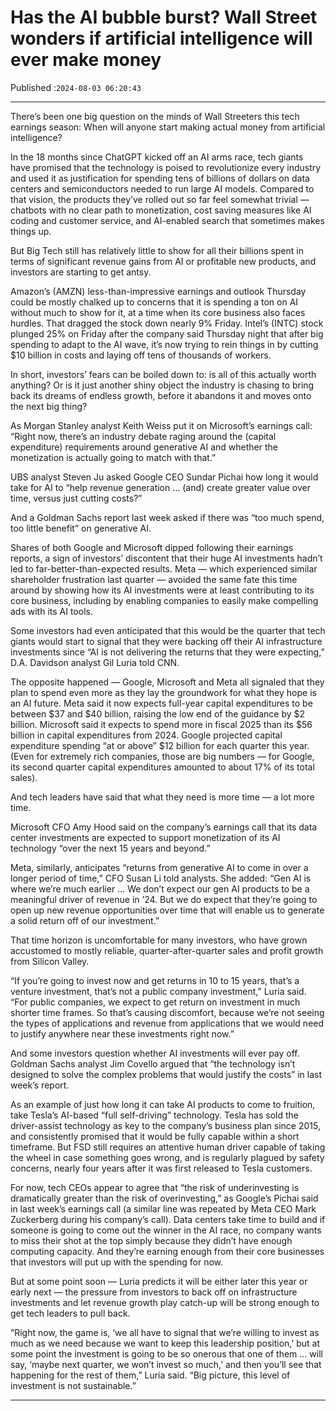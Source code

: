 # Has the AI bubble burst? Wall Street wonders if artificial intelligence will ever make money

Published :`2024-08-03 06:20:43`

---

There’s been one big question on the minds of Wall Streeters this tech earnings season: When will anyone start making actual money from artificial intelligence?

In the 18 months since ChatGPT kicked off an AI arms race, tech giants have promised that the technology is poised to revolutionize every industry and used it as justification for spending tens of billions of dollars on data centers and semiconductors needed to run large AI models. Compared to that vision, the products they’ve rolled out so far feel somewhat trivial — chatbots with no clear path to monetization, cost saving measures like AI coding and customer service, and AI-enabled search that sometimes makes things up.

But Big Tech still has relatively little to show for all their billions spent in terms of significant revenue gains from AI or profitable new products, and investors are starting to get antsy.

Amazon’s (AMZN) less-than-impressive earnings and outlook Thursday could be mostly chalked up to concerns that it is spending a ton on AI without much to show for it, at a time when its core business also faces hurdles. That dragged the stock down nearly 9% Friday. Intel’s (INTC) stock plunged 25% on Friday after the company said Thursday night that after big spending to adapt to the AI wave, it’s now trying to rein things in by cutting $10 billion in costs and laying off tens of thousands of workers.

In short, investors’ fears can be boiled down to: is all of this actually worth anything? Or is it just another shiny object the industry is chasing to bring back its dreams of endless growth, before it abandons it and moves onto the next big thing?

As Morgan Stanley analyst Keith Weiss put it on Microsoft’s earnings call: “Right now, there’s an industry debate raging around the (capital expenditure) requirements around generative AI and whether the monetization is actually going to match with that.”

UBS analyst Steven Ju asked Google CEO Sundar Pichai﻿ how long it would take for AI to “help revenue generation … (and) create greater value over time, versus just cutting costs?”

And a Goldman Sachs report last week asked if there was “too much spend, too little benefit” on generative AI.

Shares of both Google and Microsoft dipped following their earnings reports, a sign of investors’ discontent that their huge AI investments hadn’t led to far-better-than-expected results. Meta — which experienced similar shareholder frustration last quarter — avoided the same fate this time around by showing how its AI investments were at least contributing to its core business, including by enabling companies to easily make compelling ads with its AI tools.

Some investors had even anticipated that this would be the quarter that tech giants would start to signal that they were backing off their AI infrastructure investments since “AI is not delivering the returns that they were expecting,” D.A. Davidson analyst Gil Luria told CNN.

The opposite happened — Google, Microsoft and Meta all signaled that they plan to spend even more as they lay the groundwork for what they hope is an AI future. Meta said it now expects full-year capital expenditures to be between $37 and $40 billion, raising the low end of the guidance by $2 billion. Microsoft said it expects to spend more in fiscal 2025 than its $56 billion in capital expenditures from 2024. Google projected capital expenditure spending “at or above” $12 billion for each quarter this year. (Even for extremely rich companies, those are big numbers — for Google, its second quarter capital expenditures amounted to about 17% of its total sales).

And tech leaders have said that what they need is more time — a lot more time.

Microsoft CFO Amy Hood said on the company’s earnings call that its data center investments are expected to support monetization of its AI technology “over the next 15 years and beyond.”

Meta, similarly, anticipates “returns from generative AI to come in over a longer period of time,” CFO Susan Li told analysts. She added: “Gen AI is where we’re much earlier … We don’t expect our gen AI products to be a meaningful driver of revenue in ’24. But we do expect that they’re going to open up new revenue opportunities over time that will enable us to generate a solid return off of our investment.”

That time horizon is uncomfortable for many investors, who have grown accustomed to mostly reliable, quarter-after-quarter sales and profit growth from Silicon Valley.

“If you’re going to invest now and get returns in 10 to 15 years, that’s a venture investment, that’s not a public company investment,” Luria said. “For public companies, we expect to get return on investment in much shorter time frames. So that’s causing discomfort, because we’re not seeing the types of applications and revenue from applications that we would need to justify anywhere near these investments right now.”

And some investors question whether AI investments will ever pay off. Goldman Sachs analyst Jim Covello argued that “the technology isn’t designed to solve the complex problems that would justify the costs” in last week’s report.

As an example of just how long it can take AI products to come to fruition, take Tesla’s AI-based “full self-driving” technology. Tesla has sold the driver-assist technology as key to the company’s business plan since 2015, and consistently promised that it would be fully capable within a short timeframe. But FSD still requires an attentive human driver capable of taking the wheel in case something goes wrong, and is regularly plagued by safety concerns, nearly four years after it was first released to Tesla customers.

For now, tech CEOs appear to agree that “the risk of underinvesting is dramatically greater than the risk of overinvesting,” as Google’s Pichai said in last week’s earnings call (a similar line was repeated by Meta CEO Mark Zuckerberg during his company’s call). Data centers take time to build and if someone is going to come out the winner in the AI race, no company wants to miss their shot at the top simply because they didn’t have enough computing capacity. And they’re earning enough from their core businesses that investors will put up with the spending for now.

But at some point soon — Luria predicts it will be either later this year or early next — the pressure from investors to back off on infrastructure investments and let revenue growth play catch-up will be strong enough to get tech leaders to pull back.

“Right now, the game is, ‘we all have to signal that we’re willing to invest as much as we need because we want to keep this leadership position,’ but at some point the investment is going to be so onerous that one of them … will say, ‘maybe next quarter, we won’t invest so much,’ and then you’ll see that happening for the rest of them,” Luria said. “Big picture, this level of investment is not sustainable.”

---

